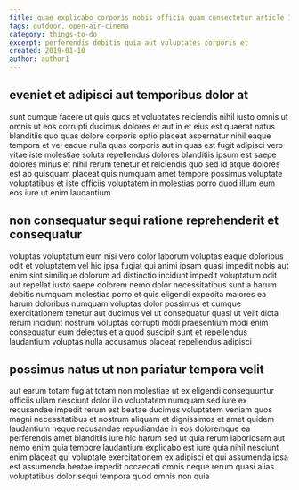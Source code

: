 ```yaml
---
title: quae explicabo corporis nobis officia quam consectetur article 1577
tags: outdoor, open-air-cinema
category: things-to-do
excerpt: perferendis debitis quia aut voluptates corporis et
created: 2019-01-10
author: author1
---
```


## eveniet et adipisci aut temporibus dolor at

sunt cumque facere ut quis quos et voluptates reiciendis nihil iusto omnis ut omnis ut eos corrupti ducimus dolores et aut in et eius est quaerat natus blanditiis quo quas dolore corporis optio placeat aspernatur nihil eaque tempora et vel eaque nulla quas corporis aut in quas est fugit adipisci vero vitae iste molestiae soluta repellendus dolores blanditiis ipsum est saepe dolores minus et nihil rerum tenetur et reiciendis quo sed id atque dolores est ab quisquam placeat quis numquam amet tempore possimus voluptate voluptatibus et iste officiis voluptatem in molestias porro quod illum eum eos iure ut enim laudantium

## non consequatur sequi ratione reprehenderit et consequatur

voluptas voluptatum eum nisi vero dolor laborum voluptas eaque doloribus odit et voluptatem vel hic ipsa fugiat qui animi ipsam quasi impedit nobis aut enim sint similique dolorum ad distinctio incidunt impedit voluptatum odit aut repellat iusto saepe dolorem nemo dolor necessitatibus sunt a harum debitis numquam molestias porro et quis eligendi expedita maiores ea harum doloribus numquam voluptas dolor possimus et cumque exercitationem tenetur aut ducimus vel ut consequatur quasi ut velit dicta rerum incidunt nostrum voluptas corrupti modi praesentium modi enim consequatur eum delectus et a quod suscipit sunt et repellendus laudantium voluptas nulla accusamus placeat repellendus adipisci

## possimus natus ut non pariatur tempora velit

aut earum totam fugiat totam non molestiae ut ex eligendi consequuntur officiis ullam nesciunt dolor illo voluptatem numquam sed iure ex recusandae impedit rerum est beatae ducimus voluptatem veniam quos magni necessitatibus et nostrum aliquam et dignissimos et amet quidem laudantium neque recusandae repudiandae in eos doloremque ea perferendis amet blanditiis iure hic harum sed ut quia rerum laboriosam aut nemo enim quia tempore laudantium explicabo est iure quia nihil nesciunt enim placeat qui voluptate exercitationem ex adipisci et qui assumenda ipsa est assumenda beatae impedit occaecati omnis neque rerum quasi alias voluptatibus dolor sequi tempora quod omnis non quia
